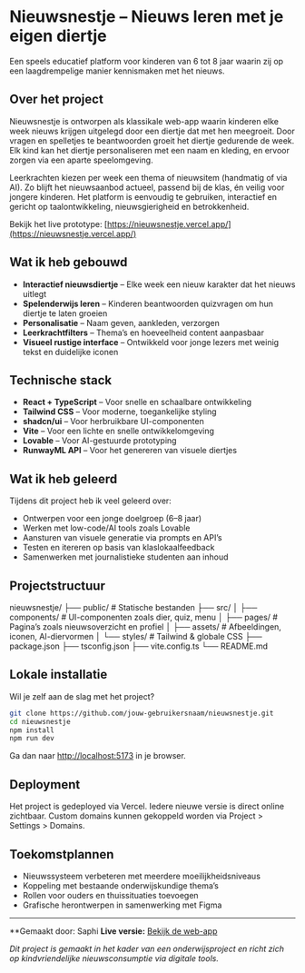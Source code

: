 # Nieuwsnestje – Nieuws leren met je eigen diertje

Een speels educatief platform voor kinderen van 6 tot 8 jaar waarin zij op een laagdrempelige manier kennismaken met het nieuws.

## Over het project

Nieuwsnestje is ontworpen als klassikale web-app waarin kinderen elke week nieuws krijgen uitgelegd door een diertje dat met hen meegroeit. Door vragen en spelletjes te beantwoorden groeit het diertje gedurende de week. Elk kind kan het diertje personaliseren met een naam en kleding, en ervoor zorgen via een aparte speelomgeving.

Leerkrachten kiezen per week een thema of nieuwsitem (handmatig of via AI). Zo blijft het nieuwsaanbod actueel, passend bij de klas, én veilig voor jongere kinderen. Het platform is eenvoudig te gebruiken, interactief en gericht op taalontwikkeling, nieuwsgierigheid en betrokkenheid.

Bekijk het live prototype: [https://nieuwsnestje.vercel.app/](https://nieuwsnestje.vercel.app/)

## Wat ik heb gebouwd

- **Interactief nieuwsdiertje** – Elke week een nieuw karakter dat het nieuws uitlegt
- **Spelenderwijs leren** – Kinderen beantwoorden quizvragen om hun diertje te laten groeien
- **Personalisatie** – Naam geven, aankleden, verzorgen
- **Leerkrachtfilters** – Thema’s en hoeveelheid content aanpasbaar
- **Visueel rustige interface** – Ontwikkeld voor jonge lezers met weinig tekst en duidelijke iconen

## Technische stack

- **React + TypeScript** – Voor snelle en schaalbare ontwikkeling
- **Tailwind CSS** – Voor moderne, toegankelijke styling
- **shadcn/ui** – Voor herbruikbare UI-componenten
- **Vite** – Voor een lichte en snelle ontwikkelomgeving
- **Lovable** – Voor AI-gestuurde prototyping
- **RunwayML API** – Voor het genereren van visuele diertjes

## Wat ik heb geleerd

Tijdens dit project heb ik veel geleerd over:
- Ontwerpen voor een jonge doelgroep (6–8 jaar)
- Werken met low-code/AI tools zoals Lovable
- Aansturen van visuele generatie via prompts en API’s
- Testen en itereren op basis van klaslokaalfeedback
- Samenwerken met journalistieke studenten aan inhoud

## Projectstructuur

nieuwsnestje/
├── public/             # Statische bestanden
├── src/
│   ├── components/     # UI-componenten zoals dier, quiz, menu
│   ├── pages/          # Pagina’s zoals nieuwsoverzicht en profiel
│   ├── assets/         # Afbeeldingen, iconen, AI-diervormen
│   └── styles/         # Tailwind & globale CSS
├── package.json
├── tsconfig.json
├── vite.config.ts
└── README.md

## Lokale installatie

Wil je zelf aan de slag met het project?

```bash
git clone https://github.com/jouw-gebruikersnaam/nieuwsnestje.git
cd nieuwsnestje
npm install
npm run dev
````

Ga dan naar [http://localhost:5173](http://localhost:5173) in je browser.

## Deployment

Het project is gedeployed via Vercel. Iedere nieuwe versie is direct online zichtbaar. Custom domains kunnen gekoppeld worden via Project > Settings > Domains.

## Toekomstplannen

* Nieuwssysteem verbeteren met meerdere moeilijkheidsniveaus
* Koppeling met bestaande onderwijskundige thema’s
* Rollen voor ouders en thuissituaties toevoegen
* Grafische herontwerpen in samenwerking met Figma

---

**Gemaakt door: Saphi
**Live versie:** [Bekijk de web-app](https://nieuwsnestje.vercel.app/)

*Dit project is gemaakt in het kader van een onderwijsproject en richt zich op kindvriendelijke nieuwsconsumptie via digitale tools.*

